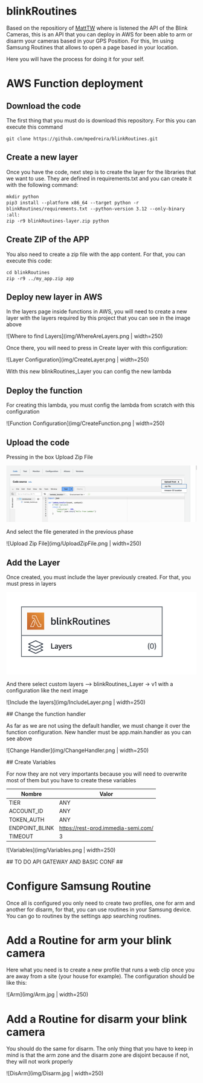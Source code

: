 # blinkRoutines

Based on the repositiory of [MattTW](https://github.com/MattTW/BlinkMonitorProtocol) where is listened the API of the Blink Cameras, this is an API that you can deploy in AWS for been able to arm or disarm your cameras based in your GPS Position. For this, Im using Samsung Routines that allows to open a page based in your location.

Here you will have the process for doing it for your self.

# AWS Function deployment

## Download the code

The first thing that you must do is download this repository. For this you can execute this command

```
git clone https://github.com/mpedreira/blinkRoutines.git
```

## Create a new layer

Once you have the code, next step is to create the layer for the libraries that we want to use. They are defined in requirements.txt and you can create it with the following command:

```
mkdir python
pip3 install --platform x86_64 --target python -r blinkRoutines/requirements.txt --python-version 3.12 --only-binary :all:
zip -r9 blinkRoutines-layer.zip python
```

## Create ZIP of the APP

You also need to create a zip file with the app content. For that, you can execute this code:

```
cd blinkRoutines
zip -r9 ../my_app.zip app
```

## Deploy new layer in AWS

In the layers page inside functions in AWS, you will need to create a new layer with the layers required by this project that you can see in the image above

![Where to find Layers](img/WhereAreLayers.png | width=250)

Once there, you will need to press in Create layer with this configuration:

![Layer Configuration](img/CreateLayer.png | width=250)

With this new blinkRoutines_Layer you can config the new lambda

## Deploy the function

For creating this lambda, you must config the lambda from scratch with this configuration

![Function Configuration](img/CreateFunction.png | width=250)

## Upload the code

Pressing in the box Upload Zip File

![Upload Zip File](img/UploadZipFile.png)

And select the file generated in the previous phase

![Upload Zip File](img/UploadZipFile.png | width=250)

## Add the Layer

Once created, you must include the layer previously created. For that, you must press in layers

![Layers](img/LayersOverLambda.png)

And there select custom layers --> blinkRoutines_Layer -> v1 with a configuration like the next image

![Include the layers](img/IncludeLayer.png | width=250)

## Change the function handler

As far as we are not using the default handler, we must change it over the function configuration.
New handler must be app.main.handler as you can see above

![Change Handler](img/ChangeHandler.png | width=250)

## Create Variables

For now they are not very importants because you will need to overwrite most of them but you have to create these variables

| Nombre         | Valor                               |
| -------------- | ----------------------------------- |
| TIER           | ANY                                 |
| ACCOUNT_ID     | ANY                                 |
| TOKEN_AUTH     | ANY                                 |
| ENDPOINT_BLINK | https://rest-prod.immedia-semi.com/ |
| TIMEOUT        | 3                                   |

![Variables](img/Variables.png | width=250)

## TO DO API GATEWAY AND BASIC CONF ##

# Configure Samsung Routine

Once all is configured you only need to create two profiles, one for arm and another for disarm, for that, you can use routines in your Samsung device.
You can go to routines by the settings app searching routines.

# Add a Routine for arm your blink camera

Here what you need is to create a new profile that runs a web clip once you are away from a site (your house for example). The configuration should be like this:

![Arm](img/Arm.jpg | width=250)

# Add a Routine for disarm your blink camera

You should do the same for disarm. The only thing that you have to keep in mind is that the arm zone and
the disarm zone are disjoint because if not, they will not work properly

![DisArm](img/Disarm.jpg | width=250)
